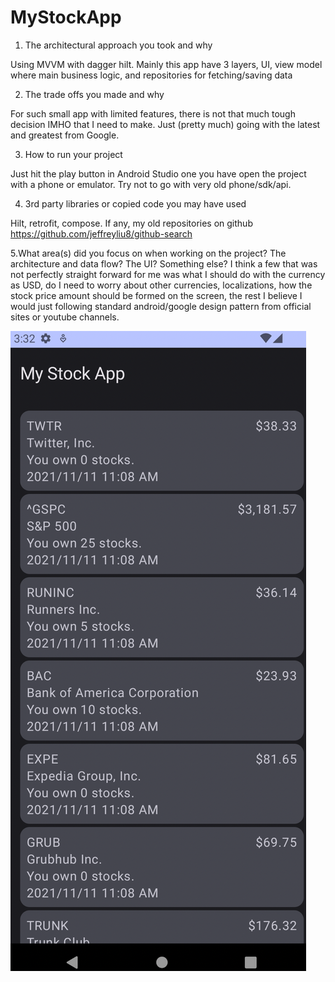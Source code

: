 # MyStockApp


1. The architectural approach you took and why

Using MVVM with dagger hilt. Mainly this app have 3 layers, UI, view model where main business logic,
and repositories for fetching/saving data


2. The trade offs you made and why

For such small app with limited features, there is not that much tough decision IMHO that I need to make.
Just (pretty much) going with the latest and greatest from Google.

3. How to run your project

Just hit the play button in Android Studio one you have open the project with a phone or emulator.
Try not to go with very old phone/sdk/api.


4. 3rd party libraries or copied code you may have used

Hilt, retrofit, compose. If any, my old repositories on github https://github.com/jeffreyliu8/github-search


5.What area(s) did you focus on when working on the project? The architecture and data flow? The UI? Something else?
I think a few that was not perfectly straight forward for me was what I should do with the currency as USD, do I need to 
worry about other currencies, localizations, how the stock price amount should be formed on the screen,
the rest I believe I would just following standard android/google design pattern from official sites
or youtube channels.


![Output sample](https://github.com/jeffreyliu8/MyStockApp/blob/main/ScreenShot.png)
